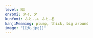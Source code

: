```yaml
---
level: N3
onYomi: タイ、タ
kunYomi: ふと-い、ふと-る
kanjiMeaning: plump, thick, big around
image: "[[太.jpg]]"
---
```

